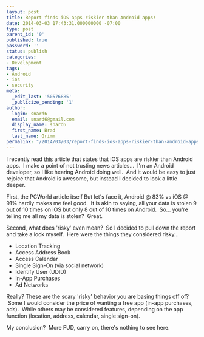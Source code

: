 ```yaml
---
layout: post
title: Report finds iOS apps riskier than Android apps!
date: 2014-03-03 17:43:31.000000000 -07:00
type: post
parent_id: '0'
published: true
password: ''
status: publish
categories:
- Development
tags:
- Android
- ios
- security
meta:
  _edit_last: '50576885'
  _publicize_pending: '1'
author:
  login: snard6
  email: snard6@gmail.com
  display_name: snard6
  first_name: Brad
  last_name: Grimm
permalink: "/2014/03/03/report-finds-ios-apps-riskier-than-android-apps/"
---
```

I recently read [this](http://www.pcworld.com/article/2098435/report-finds-ios-apps-riskier-than-android-apps.html)&nbsp;article that states that iOS apps are riskier than Android apps. &nbsp;I make a point of not trusting news articles... &nbsp;I'm an Android developer, so I like hearing Android doing well. &nbsp;And it would be easy to just rejoice that Android is awesome, but instead I decided to look a little deeper.

First, the PCWorld article itself But let's face it, Android @ 83% vs iOS @ 91% hardly makes me feel good. &nbsp;It is akin to saying, all your data is stolen 9 out of 10 times on iOS but only 8 out of 10 times on Android. &nbsp;So... you're telling me all my data is stolen? &nbsp;Great.

Second, what does 'risky' even mean? &nbsp;So I decided to pull down the report and take a look myself. &nbsp;Here were the things they considered risky...

- Location Tracking
- Access Address Book
- Access Calendar
- Single Sign-On (via social network)
- Identify User (UDID)
- In-App Purchases
- Ad Networks

Really? These are the scary 'risky' behavior you are basing things off of? &nbsp;Some I would consider the price of wanting a free app (in-app purchases, ads). &nbsp;While others may be considered features, depending on the app function (location, address, calendar, single sign-on).

My conclusion? &nbsp;More FUD, carry on, there's nothing to see here.

